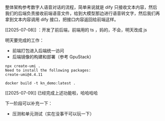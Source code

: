 
整体架构参考数字人语音对话的流程，简单来说就是 dify 只接收文本内容，然后我们的后端负责接收前端语音文件，给到大模型那边进行语音转文字，然后我们再拿到文本内容调用 dify 接口，把接口内容返回给前端这样。

[[2025-07-08]] ：开发了前后端，前端用的 ts ，妈的，不会，明天改成 js 

明天要完成的工作：

- 前端打包进入后端统一访问
- 后端镜像的构建和部署（参考 GpuStack）

```
npx create-umi .
Need to install the following packages:
create-umi@4.4.11
```

```
docker build -t kn_demo:latest .
```

[[2025-07-09]] 已经完成上述功能啦，哈哈哈哈

下一阶段可以补充一下：

- 压测和单元测试（实在没事干可以玩一下）